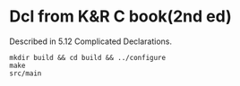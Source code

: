 # Dcl from K&R C book(2nd ed)

Described in 5.12 Complicated Declarations.
```
mkdir build && cd build && ../configure
make
src/main
```
